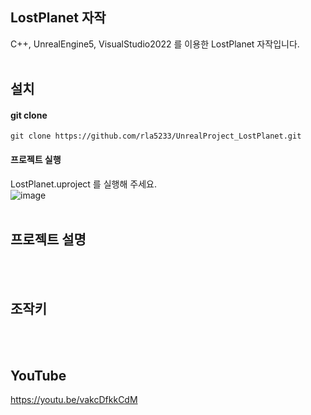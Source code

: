 ## LostPlanet 자작
C++, UnrealEngine5, VisualStudio2022 를 이용한 LostPlanet 자작입니다.
<br/><br/>

## 설치
#### git clone
```
git clone https://github.com/rla5233/UnrealProject_LostPlanet.git
```

#### 프로젝트 실행
LostPlanet.uproject 를 실행해 주세요.   
![image](https://github.com/user-attachments/assets/0c84f43b-98ad-41e3-bd56-da0d5f681308)
<br/><br/>

## 프로젝트 설명  
<br/><br/>

## 조작키
<br/><br/>

## YouTube
https://youtu.be/vakcDfkkCdM
<br/><br/>
